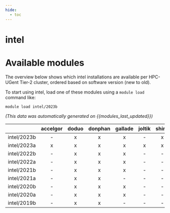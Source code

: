 ```yaml
---
hide:
  - toc
---
```


intel
=====

# Available modules


The overview below shows which intel installations are available per HPC-UGent Tier-2 cluster, ordered based on software version (new to old).

To start using intel, load one of these modules using a `module load` command like:

```shell
module load intel/2023b
```

*(This data was automatically generated on {{modules_last_updated}})*  

| |accelgor|doduo|donphan|gallade|joltik|shinx|skitty|
| :---: | :---: | :---: | :---: | :---: | :---: | :---: | :---: |
|intel/2023b|-|x|x|x|-|x|x|
|intel/2023a|x|x|x|x|x|x|x|
|intel/2022b|-|x|x|x|-|-|-|
|intel/2022a|-|x|x|x|-|-|-|
|intel/2021b|-|x|x|x|-|-|-|
|intel/2021a|-|x|x|-|-|-|-|
|intel/2020b|-|x|x|x|-|-|-|
|intel/2020a|-|x|x|x|-|-|-|
|intel/2019b|-|x|x|-|-|-|-|
